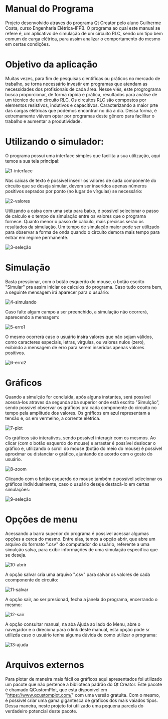 # Manual do Programa

Projeto desenvolvido atraves do programa Qt Creator pelo aluno Guilherme Costa, curso Engenharia Elétrica-IFPB. O programa ao qual este manual se refere é, um aplicativo de simulação de um circuito RLC, sendo um tipo bem comum de carga elétrica, para assim analizar o comportamento do mesmo em certas condições.

# Objetivo da aplicação

Muitas vezes, para fim de pesquisas cientificas ou práticos no mercado de trabalho, se torna necessário investir em programas que atendam as necessidades dos profisionais de cada área. Nesse viés, este progrograma busca proporcionar, de forma rápida e prática, resultados para análise de um técnico de um circuito RLC.
Os circuitos RLC são compostos por elementos resistivos, indutivos e capacitivos. Caracterizando a maior prte das cargas elétricas que podemos encontrar no dia a dia. Dessa forma, é extremamente viávem optar por programas deste gênero para facilitar o trabalho e aumentar a produtividade.

# Utilizando o simulador:

O programa possui uma interface simples que facilita a sua utilização, aqui temos a sua tela principal:

![1-interface]()

Nas caixas de texto é possível inserir os valores de cada componente do circuito que se deseja simular, devem ser inseridos apenas números positivos seprados por ponto (no lugar de vírgulas) se necessário:

![2-valores]()

Utilizando a caixa com uma seta para baixo, é possivel selecionar o passo de calculo e o tempo de simulação entre os valores que o programa fornece. Quanto menor o passo de calculo, mais precisos serão os resultados da simulação. Um tempo de simulação maior pode ser utilizado para observar a forma de onda quando o circuito demora mais tempo para entrar em regime permanente.

![3-seleção]()

# Simulação

Basta pressionar, com o botão esquerdo do mouse, o botão escrito "Simular" pra assim iniciar os calculos do programa. Caso tudo ocorra bem, a seguinte mensagem irá aparecer para o usuário:

![4-simulando]()

Caso falte algum campo a ser preenchido, a simulação não ocorrerá, aparecendo a mensagem:

![5-erro1]()

O mesmo ocorrerá caso o usuário insira valores que não sejam válidos, como caracteres especiais, letras, vírgulas, ou valores nulos (zero), exibindo a mensagem de erro para serem inseridos apenas valores positivos.

![6-erro2]()

# Gráficos

Quando a simulção for concluida, após alguns instantes, será possível acessá-los atraves da segunda aba superior onde está escrito "Simulção", sendo possível observar os gráficos pra cada componente do circuito no tempo pela amplitude dos valores. Os gráficos em azul representam a tensão e, os em vermelho, a corrente elétrica.

![7-plot]()

Os gráficos são interativos, sendo possível interagir com os mesmos. Ao clicar (com o botão esquerdo do mouse) e arrastar é possível deslocar o gráfico e, utilizando o scroll do mouse (botão do meio do mouse) é possível aproximar ou distanciar o gráfico, ajuntando de acordo com o gosto do usuário.

![8-zoom]()

Clicando com o botão esquerdo do mouse também é possível selecionar os gráficos individualmente, caso o usuário deseje destacá-lo em certas simulações:

![9-seleção]()

# Opções de menu

Acessando a barra superior do programa é possivel acessar algumas opções a cerca do mesmo. Entre elas, temos a opção abrir, que abre um arquivo do formato ".csv" do computador do usuário, referente a uma simulção salva, para exibir informações de uma simulação especifica que se deseja.

![10-abrir]()

A opção salvar cria uma arquivo ".csv" para salvar os valores de cada ccomponente do circuito:

![11-salvar]()

A opção sair, ao ser presionad, fecha a janela do programa, encerrando o mesmo:

![12-sair]()

A opção consultar manual, na aba Ajuda ao lado do Menu, abre o navegador e o direciona para o link deste manual, esta opção pode sr utilizda caso o usuário tenha alguma dúvida de como utilizar o programa:

![13-ajuda]()

# Arquivos externos

Para plotar de maneira mais fácil os gráficos aqui apresentados foi utilizado um pacote que não pertence a biblioteca padrão do Qt Creator. Este pacote é chamado QCustomPlot, que está disponível em "https://www.qcustomplot.com/" com uma versão gratuita. Com o mesmo, é possível criar uma gama gigantesca de gráficos dos mais vaiados tipos. Dessa maneira, neste projeto foi utilizado uma pequena parcela do verdadeiro potencial deste pacote.
